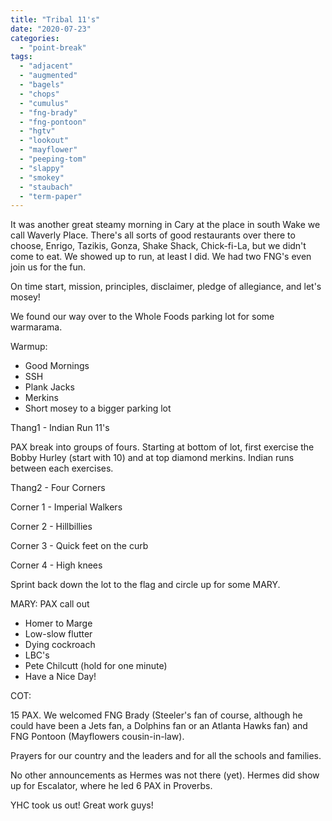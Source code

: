 ```yaml
---
title: "Tribal 11's"
date: "2020-07-23"
categories: 
  - "point-break"
tags: 
  - "adjacent"
  - "augmented"
  - "bagels"
  - "chops"
  - "cumulus"
  - "fng-brady"
  - "fng-pontoon"
  - "hgtv"
  - "lookout"
  - "mayflower"
  - "peeping-tom"
  - "slappy"
  - "smokey"
  - "staubach"
  - "term-paper"
---
```


It was another great steamy morning in Cary at the place in south Wake we call Waverly Place. There's all sorts of good restaurants over there to choose, Enrigo, Tazikis, Gonza, Shake Shack, Chick-fi-La, but we didn't come to eat. We showed up to run, at least I did. We had two FNG's even join us for the fun.

On time start, mission, principles, disclaimer, pledge of allegiance, and let's mosey!

We found our way over to the Whole Foods parking lot for some warmarama.

Warmup:

- Good Mornings
- SSH
- Plank Jacks
- Merkins
- Short mosey to a bigger parking lot

Thang1 - Indian Run 11's

PAX break into groups of fours. Starting at bottom of lot, first exercise the Bobby Hurley (start with 10) and at top diamond merkins. Indian runs between each exercises.

Thang2 - Four Corners

Corner 1 - Imperial Walkers

Corner 2 - Hillbillies

Corner 3 - Quick feet on the curb

Corner 4 - High knees

Sprint back down the lot to the flag and circle up for some MARY.

MARY: PAX call out

- Homer to Marge
- Low-slow flutter
- Dying cockroach
- LBC's
- Pete Chilcutt (hold for one minute)
- Have a Nice Day!

COT:

15 PAX. We welcomed FNG Brady (Steeler's fan of course, although he could have been a Jets fan, a Dolphins fan or an Atlanta Hawks fan) and FNG Pontoon (Mayflowers cousin-in-law).

Prayers for our country and the leaders and for all the schools and families.

No other announcements as Hermes was not there (yet). Hermes did show up for Escalator, where he led 6 PAX in Proverbs.

YHC took us out! Great work guys!
